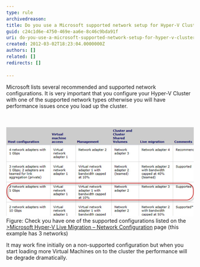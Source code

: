 ```yaml
---
type: rule
archivedreason: 
title: Do you use a Microsoft supported network setup for Hyper-V Clustering?
guid: c24c1d6e-4750-469e-aa6e-8c46c9bda91f
uri: do-you-use-a-microsoft-supported-network-setup-for-hyper-v-clustering
created: 2012-03-02T18:23:04.0000000Z
authors: []
related: []
redirects: []

---
```



<p>Microsoft lists several recommended and supported network configurations. It is very important that you configure your Hyper-V Cluster with one of the supported network types otherwise you will have performance issues once you load up the cluster.</p>
<br><excerpt class='endintro'></excerpt><br>
<img src="config-page.jpg" alt="Hyper-v configuration page" class="ms-rteCustom-ImageArea" />
<span class="ms-rteCustom-FigureNormal">Figure: Check you have one of the supported configurations listed on the <a href="http://technet.microsoft.com/en-us/library/ff428137%28WS.10%29.aspx">>Microsoft Hyper-V Live Migration – Network Configuration</a> page (this example has 3 networks)</span>
<p>It may work fine initially on a non-supported configuration but when you start loading more Virtual Machines on to the cluster the performance will be degrade dramatically.</p>


